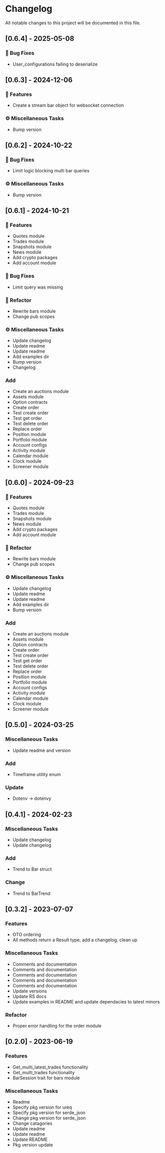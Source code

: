 # Changelog

All notable changes to this project will be documented in this file.

## [0.6.4] - 2025-05-08

### 🐛 Bug Fixes

- User_configurations failing to deserialize

## [0.6.3] - 2024-12-06

### 🚀 Features

- Create a stream bar object for websocket connection

### ⚙️ Miscellaneous Tasks

- Bump version

## [0.6.2] - 2024-10-22

### 🐛 Bug Fixes

- Limit logic blocking multi bar queries

### ⚙️ Miscellaneous Tasks

- Bump version

## [0.6.1] - 2024-10-21

### 🚀 Features

- Quotes module
- Trades module
- Snapshots module
- News module
- Add crypto packages
- Add account module

### 🐛 Bug Fixes

- Limit query was missing

### 🚜 Refactor

- Rewrite bars module
- Change pub scopes

### ⚙️ Miscellaneous Tasks

- Update changelog
- Update readme
- Update readme
- Add examples dir
- Bump version
- Changelog

### Add

- Create an auctions module
- Assets module
- Option contracts
- Create order
- Test create order
- Test get order
- Test delete order
- Replace order
- Position module
- Portfolio module
- Account configs
- Activity module
- Calendar module
- Clock module
- Screener module

## [0.6.0] - 2024-09-23

### 🚀 Features

- Quotes module
- Trades module
- Snapshots module
- News module
- Add crypto packages
- Add account module

### 🚜 Refactor

- Rewrite bars module
- Change pub scopes

### ⚙️ Miscellaneous Tasks

- Update changelog
- Update readme
- Update readme
- Add examples dir
- Bump version

### Add

- Create an auctions module
- Assets module
- Option contracts
- Create order
- Test create order
- Test get order
- Test delete order
- Replace order
- Position module
- Portfolio module
- Account configs
- Activity module
- Calendar module
- Clock module
- Screener module

## [0.5.0] - 2024-03-25

### Miscellaneous Tasks

- Update readme and version

### Add

- Timeframe utility enum

### Update

- Dotenv -> dotenvy

## [0.4.1] - 2024-02-23

### Miscellaneous Tasks

- Update changelog
- Update changelog

### Add

- Trend to Bar struct

### Change

- Trend to BarTrend

## [0.3.2] - 2023-07-07

### Features

- OTO ordering
- All methods return a Result type, add a changelog, clean up

### Miscellaneous Tasks

- Comments and documentation
- Comments and documentation
- Comments and documentation
- Comments and documentation
- Comments and documentation
- Update versions
- Update RS docs
- Update examples in README and update dependacies to latest minors

### Refactor

- Proper error handling for the order module

## [0.2.0] - 2023-06-19

### Features

- Get_multi_latest_trades functionality
- Get_multi_trades functionality
- BarSession trait for bars module

### Miscellaneous Tasks

- Readme
- Specify pkg version for ureq
- Specify pkg version for serde_json
- Change pkg version for serde_json
- Change catagories
- Update readme
- Update readme
- Update README
- Pkg version update

<!-- generated by git-cliff -->
